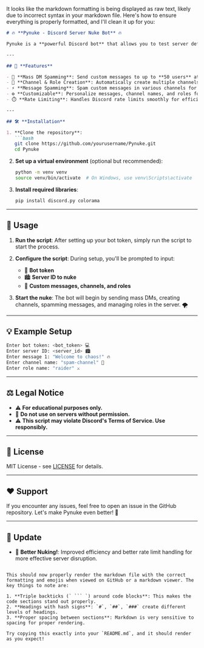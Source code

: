 It looks like the markdown formatting is being displayed as raw text, likely due to incorrect syntax in your markdown file. Here's how to ensure everything is properly formatted, and I'll clean it up for you:

```markdown
# 🔥 **Pynuke - Discord Server Nuke Bot** 🔥

Pynuke is a **powerful Discord bot** that allows you to test server defenses by **automating chaotic actions** such as **mass DM spamming**, **channel creation**, and **role management**. Fully customizable and easy to use!

---

## 🚀 **Features**

- 💬 **Mass DM Spamming**: Send custom messages to up to **50 users** at once.
- 🔧 **Channel & Role Creation**: Automatically create multiple channels and roles to disrupt the server.
- ⚡ **Message Spamming**: Spam custom messages in various channels for maximum disruption.
- ⚙️ **Customizable**: Personalize messages, channel names, and roles for full control.
- ⏱️ **Rate Limiting**: Handles Discord rate limits smoothly for efficient operation.

---

## 🛠️ **Installation**

1. **Clone the repository**:
   ```bash
   git clone https://github.com/yourusername/Pynuke.git
   cd Pynuke
   ```

2. **Set up a virtual environment** (optional but recommended):
   ```bash
   python -m venv venv
   source venv/bin/activate  # On Windows, use venv\Scripts\activate
   ```

3. **Install required libraries**:
   ```bash
   pip install discord.py colorama
   ```

---

## 🚀 **Usage**

1. **Run the script**:
   After setting up your bot token, simply run the script to start the process.

2. **Configure the script**:
   During setup, you'll be prompted to input:
   - 🔑 **Bot token**
   - 🏙️ **Server ID to nuke**
   - 💌 **Custom messages, channels, and roles**

3. **Start the nuke**:
   The bot will begin by sending mass DMs, creating channels, spamming messages, and managing roles in the server. 🌪️

---

## 💡 **Example Setup**

```bash
Enter bot token: <bot_token> 💻
Enter server ID: <server_id> 🏙️
Enter message 1: "Welcome to chaos!" 🔥
Enter channel name: "spam-channel" 📢
Enter role name: "raider" ⚔️
```

---

## ⚖️ **Legal Notice**

- ⚠️ **For educational purposes only.**
- 🚫 **Do not use on servers without permission.**
- ⚠️ **This script may violate Discord's Terms of Service. Use responsibly.**

---

## 📝 **License**

MIT License - see [LICENSE](LICENSE) for details.

---

## ❤️ **Support**

If you encounter any issues, feel free to open an issue in the GitHub repository. Let's make Pynuke even better! 💪

---

## 🚨 **Update**

- 🚀 **Better Nuking!**: Improved efficiency and better rate limit handling for more effective server disruption.
```

This should now properly render the markdown file with the correct formatting and emojis when viewed on GitHub or a markdown viewer. The key things to note are:

1. **Triple backticks (` ``` `) around code blocks**: This makes the code sections stand out properly.
2. **Headings with hash signs**: `#`, `##`, `###` create different levels of headings.
3. **Proper spacing between sections**: Markdown is very sensitive to spacing for proper rendering.

Try copying this exactly into your `README.md`, and it should render as you expect!
